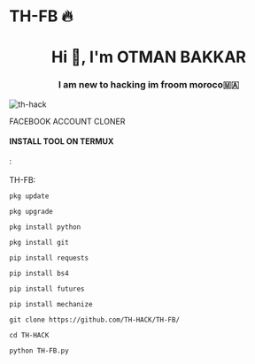 # TH-FB :fire:
<h1 align="center">Hi 👋, I'm OTMAN BAKKAR</h1>
<h3 align="center">I am new to hacking im froom moroco🇲🇦</h3>

<p align="left"> <img src="https://i.postimg.cc/NjNjfPXG/giphy.gif&style=flat" alt="th-hack" /> </p>
FACEBOOK ACCOUNT CLONER

#### INSTALL TOOL ON TERMUX 
:<br>
<br>TH-FB:<br>
```
pkg update

pkg upgrade

pkg install python

pkg install git

pip install requests

pip install bs4

pip install futures

pip install mechanize

git clone https://github.com/TH-HACK/TH-FB/

cd TH-HACK

python TH-FB.py

```
